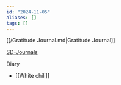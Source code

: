 ```yaml
---
id: "2024-11-05"
aliases: []
tags: []
---
```


[[/Gratitude Journal.md|Gratitude Journal]]

[SD-Journals](SD-Journals)

Diary

- [[White chili]]
